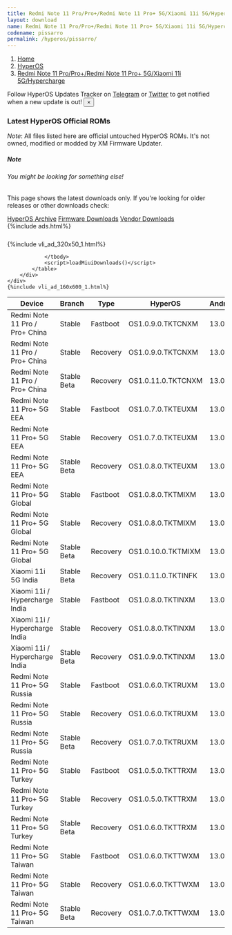 ```yaml
---
title: Redmi Note 11 Pro/Pro+/Redmi Note 11 Pro+ 5G/Xiaomi 11i 5G/Hypercharge (pissarro) HyperOS Downloads
layout: download
name: Redmi Note 11 Pro/Pro+/Redmi Note 11 Pro+ 5G/Xiaomi 11i 5G/Hypercharge
codename: pissarro
permalink: /hyperos/pissarro/
---
```

<nav aria-label="breadcrumb">
    <ol class="breadcrumb">
        <li class="breadcrumb-item"><a href="/">Home</a></li>
        <li class="breadcrumb-item"><a href="/hyperos/">HyperOS</a></li>
        <li class="breadcrumb-item active" aria-current="page"><a href="/hyperos/pissarro/">Redmi Note 11 Pro/Pro+/Redmi Note 11 Pro+ 5G/Xiaomi 11i 5G/Hypercharge</a></li>
    </ol>
</nav>
<div class="alert alert-primary alert-dismissible fade show" role="alert">
    Follow HyperOS Updates Tracker on <a href="https://t.me/MIUIUpdatesTracker" class="alert-link">Telegram</a>
     or <a href="https://twitter.com/MiFwUpdater" class="alert-link">Twitter</a> to get notified when a new update is out!
    <button type="button" class="close" data-dismiss="alert" aria-label="Close">
        <span aria-hidden="true">&times;</span>
    </button>
</div>

### Latest HyperOS Official ROMs
*Note*: All files listed here are official untouched HyperOS ROMs. It's not owned, modified or modded by XM Firmware Updater.
<div class="card">
  <div class="card-body">
    <h5 class="card-title">Note</h5>
    <h6 class="card-subtitle mb-2 text-muted">You might be looking for something else!</h6>
    <p class="card-text">This page shows the latest downloads only.
     If you're looking for older releases or other downloads check:</p>
    <a href="/archive/hyperos/pissarro/" class="card-link">HyperOS Archive</a>
    <a href="/firmware/pissarro/" class="card-link">Firmware Downloads</a>
    <a href="/vendor/pissarro/" class="card-link">Vendor Downloads</a>
  </div>
</div>
{%include ads.html%}
<div class="row justify-content-center">
    <div class="col-10">
        <div class="table-responsive-md" style="margin-top: 25px;">
            {%include vli_ad_320x50_1.html%}
            <table id="miui" class="display dt-responsive nowrap compact table table-striped table-hover table-sm">
                <thead class="thead-dark">
                    <tr>
                        <th data-ref="device">Device</th>
                        <th data-ref="branch">Branch</th>
                        <th data-ref="type">Type</th>
                        <th data-ref="miui">HyperOS</th>
                        <th data-ref="android">Android</th>
                        <th data-ref="size">Size</th>
                        <th data-ref="size">Date</th>
                        <th data-ref="link">Link</th>
                    </tr>
                </thead>
                <tbody>
                <tr><td>Redmi Note 11 Pro / Pro+ China</td><td>Stable</td><td>Fastboot</td><td>OS1.0.9.0.TKTCNXM</td><td>13.0</td><td>6.2 GB</td><td>2024-11-05</td><td><a href="/hyperos/pissarro/stable/OS1.0.9.0.TKTCNXM/">Download</a></td></tr>
<tr><td>Redmi Note 11 Pro / Pro+ China</td><td>Stable</td><td>Recovery</td><td>OS1.0.9.0.TKTCNXM</td><td>13.0</td><td>4.2 GB</td><td>2024-11-12</td><td><a href="/hyperos/pissarro/stable/OS1.0.9.0.TKTCNXM/">Download</a></td></tr>
<tr><td>Redmi Note 11 Pro / Pro+ China</td><td>Stable Beta</td><td>Recovery</td><td>OS1.0.11.0.TKTCNXM</td><td>13.0</td><td>4.2 GB</td><td>2024-12-05</td><td><a href="/hyperos/pissarro/stable beta/OS1.0.11.0.TKTCNXM/">Download</a></td></tr>
<tr><td>Redmi Note 11 Pro+ 5G EEA</td><td>Stable</td><td>Fastboot</td><td>OS1.0.7.0.TKTEUXM</td><td>13.0</td><td>5.9 GB</td><td>2024-09-24</td><td><a href="/hyperos/pissarro/stable/OS1.0.7.0.TKTEUXM/">Download</a></td></tr>
<tr><td>Redmi Note 11 Pro+ 5G EEA</td><td>Stable</td><td>Recovery</td><td>OS1.0.7.0.TKTEUXM</td><td>13.0</td><td>3.8 GB</td><td>2024-10-05</td><td><a href="/hyperos/pissarro/stable/OS1.0.7.0.TKTEUXM/">Download</a></td></tr>
<tr><td>Redmi Note 11 Pro+ 5G EEA</td><td>Stable Beta</td><td>Recovery</td><td>OS1.0.8.0.TKTEUXM</td><td>13.0</td><td>3.8 GB</td><td>2024-11-04</td><td><a href="/hyperos/pissarro/stable beta/OS1.0.8.0.TKTEUXM/">Download</a></td></tr>
<tr><td>Redmi Note 11 Pro+ 5G Global</td><td>Stable</td><td>Fastboot</td><td>OS1.0.8.0.TKTMIXM</td><td>13.0</td><td>6.1 GB</td><td>2024-09-24</td><td><a href="/hyperos/pissarro/stable/OS1.0.8.0.TKTMIXM/">Download</a></td></tr>
<tr><td>Redmi Note 11 Pro+ 5G Global</td><td>Stable</td><td>Recovery</td><td>OS1.0.8.0.TKTMIXM</td><td>13.0</td><td>3.8 GB</td><td>2024-10-05</td><td><a href="/hyperos/pissarro/stable/OS1.0.8.0.TKTMIXM/">Download</a></td></tr>
<tr><td>Redmi Note 11 Pro+ 5G Global</td><td>Stable Beta</td><td>Recovery</td><td>OS1.0.10.0.TKTMIXM</td><td>13.0</td><td>3.9 GB</td><td>2024-10-25</td><td><a href="/hyperos/pissarro/stable beta/OS1.0.10.0.TKTMIXM/">Download</a></td></tr>
<tr><td>Xiaomi 11i 5G India</td><td>Stable Beta</td><td>Recovery</td><td>OS1.0.11.0.TKTINFK</td><td>13.0</td><td>3.7 GB</td><td>2024-11-07</td><td><a href="/hyperos/pissarro/stable beta/OS1.0.11.0.TKTINFK/">Download</a></td></tr>
<tr><td>Xiaomi 11i / Hypercharge India</td><td>Stable</td><td>Fastboot</td><td>OS1.0.8.0.TKTINXM</td><td>13.0</td><td>5.4 GB</td><td>2024-10-23</td><td><a href="/hyperos/pissarro/stable/OS1.0.8.0.TKTINXM/">Download</a></td></tr>
<tr><td>Xiaomi 11i / Hypercharge India</td><td>Stable</td><td>Recovery</td><td>OS1.0.8.0.TKTINXM</td><td>13.0</td><td>3.8 GB</td><td>2024-11-07</td><td><a href="/hyperos/pissarro/stable/OS1.0.8.0.TKTINXM/">Download</a></td></tr>
<tr><td>Xiaomi 11i / Hypercharge India</td><td>Stable Beta</td><td>Recovery</td><td>OS1.0.9.0.TKTINXM</td><td>13.0</td><td>3.8 GB</td><td>2024-12-05</td><td><a href="/hyperos/pissarro/stable beta/OS1.0.9.0.TKTINXM/">Download</a></td></tr>
<tr><td>Redmi Note 11 Pro+ 5G Russia</td><td>Stable</td><td>Fastboot</td><td>OS1.0.6.0.TKTRUXM</td><td>13.0</td><td>5.8 GB</td><td>2024-09-27</td><td><a href="/hyperos/pissarro/stable/OS1.0.6.0.TKTRUXM/">Download</a></td></tr>
<tr><td>Redmi Note 11 Pro+ 5G Russia</td><td>Stable</td><td>Recovery</td><td>OS1.0.6.0.TKTRUXM</td><td>13.0</td><td>3.8 GB</td><td>2024-10-12</td><td><a href="/hyperos/pissarro/stable/OS1.0.6.0.TKTRUXM/">Download</a></td></tr>
<tr><td>Redmi Note 11 Pro+ 5G Russia</td><td>Stable Beta</td><td>Recovery</td><td>OS1.0.7.0.TKTRUXM</td><td>13.0</td><td>3.8 GB</td><td>2024-11-08</td><td><a href="/hyperos/pissarro/stable beta/OS1.0.7.0.TKTRUXM/">Download</a></td></tr>
<tr><td>Redmi Note 11 Pro+ 5G Turkey</td><td>Stable</td><td>Fastboot</td><td>OS1.0.5.0.TKTTRXM</td><td>13.0</td><td>5.8 GB</td><td>2024-09-27</td><td><a href="/hyperos/pissarro/stable/OS1.0.5.0.TKTTRXM/">Download</a></td></tr>
<tr><td>Redmi Note 11 Pro+ 5G Turkey</td><td>Stable</td><td>Recovery</td><td>OS1.0.5.0.TKTTRXM</td><td>13.0</td><td>3.8 GB</td><td>2024-10-12</td><td><a href="/hyperos/pissarro/stable/OS1.0.5.0.TKTTRXM/">Download</a></td></tr>
<tr><td>Redmi Note 11 Pro+ 5G Turkey</td><td>Stable Beta</td><td>Recovery</td><td>OS1.0.6.0.TKTTRXM</td><td>13.0</td><td>3.8 GB</td><td>2024-11-07</td><td><a href="/hyperos/pissarro/stable beta/OS1.0.6.0.TKTTRXM/">Download</a></td></tr>
<tr><td>Redmi Note 11 Pro+ 5G Taiwan</td><td>Stable</td><td>Fastboot</td><td>OS1.0.6.0.TKTTWXM</td><td>13.0</td><td>5.4 GB</td><td>2024-09-27</td><td><a href="/hyperos/pissarro/stable/OS1.0.6.0.TKTTWXM/">Download</a></td></tr>
<tr><td>Redmi Note 11 Pro+ 5G Taiwan</td><td>Stable</td><td>Recovery</td><td>OS1.0.6.0.TKTTWXM</td><td>13.0</td><td>3.7 GB</td><td>2024-10-12</td><td><a href="/hyperos/pissarro/stable/OS1.0.6.0.TKTTWXM/">Download</a></td></tr>
<tr><td>Redmi Note 11 Pro+ 5G Taiwan</td><td>Stable Beta</td><td>Recovery</td><td>OS1.0.7.0.TKTTWXM</td><td>13.0</td><td>3.7 GB</td><td>2024-11-07</td><td><a href="/hyperos/pissarro/stable beta/OS1.0.7.0.TKTTWXM/">Download</a></td></tr>

                </tbody>
                <script>loadMiuiDownloads()</script>
            </table>
        </div>
    </div>
    {%include vli_ad_160x600_1.html%}
</div>
